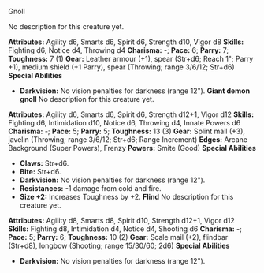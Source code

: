 Gnoll

No description for this creature yet.

**Attributes:** Agility d6, Smarts d6, Spirit d6, Strength d10, Vigor
d8
**Skills:** Fighting d6, Notice d4, Throwing d4
**Charisma:** -; **Pace:** 6; **Parry:** 7; **Toughness:** 7 (1)
**Gear:** Leather armour (+1), spear (Str+d6; Reach 1"; Parry +1),
medium shield (+1 Parry), spear (Throwing; range 3/6/12; Str+d6)
**Special Abilities**
- **Darkvision:** No vision penalties for darkness (range 12").
**Giant demon gnoll**
No description for this creature yet.

**Attributes:** Agility d6, Smarts d6, Spirit d6, Strength d12+1, Vigor
d12
**Skills:** Fighting d6, Intimidation d10, Notice d6, Throwing d4,
Innate Powers d6
**Charisma:** -; **Pace:** 5; **Parry:** 5; **Toughness:** 13 (3)
**Gear:** Splint mail (+3), javelin (Throwing; range 3/6/12; Str+d6;
Range Increment)
**Edges:** Arcane Background (Super Powers), Frenzy
**Powers:** Smite (Good)
**Special Abilities**
- **Claws:** Str+d6.
- **Bite:** Str+d6.
- **Darkvision:** No vision penalties for darkness (range 12").
- **Resistances:** -1 damage from cold and fire.
- **Size +2:** Increases Toughness by +2.
**Flind**
No description for this creature yet.

**Attributes:** Agility d8, Smarts d8, Spirit d10, Strength d12+1, Vigor
d12
**Skills:** Fighting d8, Intimidation d4, Notice d4, Shooting d6
**Charisma:** -; **Pace:** 5; **Parry:** 6; **Toughness:** 10 (2)
**Gear:** Scale mail (+2), flindbar (Str+d8), longbow (Shooting; range
15/30/60; 2d6)
**Special Abilities**
- **Darkvision:** No vision penalties for darkness (range 12").

